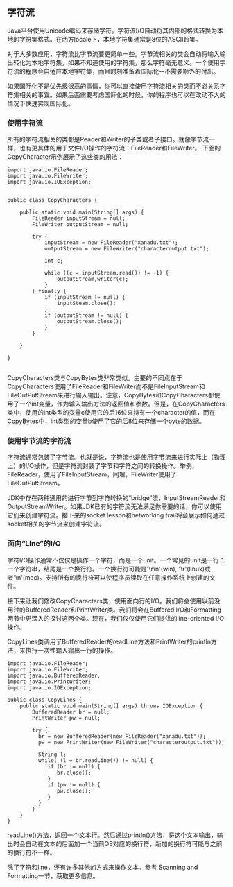 ## 字符流

Java平台使用Unicode编码来存储字符。字符流I/O自动将其内部的格式转换为本地的字符集格式。在西方locale下，本地字符集通常是8位的ASCII超集。

对于大多数应用，字符流比字节流要更简单一些。字节流相关的类会自动将输入输出转化为本地字符集，如果不知道使用的字符集，那么字符毫无意义。一个使用字符流的程序会自适应本地字符集，而且时刻准备着国际化--不需要额外的付出。

如果国际化不是优先级很高的事情，你可以直接使用字符流相关的类而不必关系字符集相关的事宜。如果后面需要考虑国际化的时候，你的程序也可以在改动不大的情况下快速实现国际化。


### 使用字符流

所有的字符流相关的类都是Reader和Writer的子类或者子接口。就像字节流一样，也有更具体的用于文件I/O操作的字符流：FileReader和FileWriter。 下面的 CopyCharacter示例展示了这些类的用法：


```
import java.io.FileReader;
import java.io.FileWriter;
import java.io.IOException;


public class CopyCharacters {

	public static void main(String[] args) {
		FileReader inputStream = null;
		FileWriter outputStream = null;
		
		try {
			inputStream = new FileReader("xanadu.txt");
			outputStream = new FileWriter("characteroutput.txt");
			
			int c;
			
			while ((c = inputStream.read()) != -1) {
				outputStream,writer(c);
			}
		} finally {
			if (inputStream != null) {
				inputSteam.close();
			}
			if (outputStream != null) {
				outputStream.close();
			}
		}
		
	}
	
}


```

CopyCharacters类与CopyBytes类非常类似。主要的不同点在于CopyCharacters使用了FileReader和FileWriter而不是FileInputStream和FileOutPutStream来进行输入输出。注意，CopyBytes和CopyCharacters都使用了一个int变量，作为输入输出方法的返回值和参数。但是，在CopyCharacters类中，使用的int类型的变量c使用它的后16位来持有一个character的值，而在CopyBytes中，int类型的变量b使用了它的后8位来存储一个byte的数据。


### 使用字节流的字符流

字符流通常包装了字节流。也就是说，字符流也是使用字节流来进行实际上（物理上）的I/O操作，但是字符流封装了字节和字符之间的转换操作。举例，FileReader，使用了FileInputStream，同理，FileWriter使用了FileOutPutStream。


JDK中存在两种通用的进行字节到字符转换的“bridge”流，InputStreamReader和OutputStreamWriter。如果JDK已有的字符流无法满足你需要的话，你可以使用它们来创建字符流。接下来的socket lesson和networking trail将会展示如何通过socket相关的字节流来创建字符流。


### 面向“Line”的I/O

字符I/O操作通常不仅仅是操作一个字符，而是一个unit。一个常见的unit是一行：一个字符串，结尾是一个换行符。一个换行符可能是'\r\n'(win), '\r'(linux)或者'\n'(mac)。支持所有的换行符可以使程序员读取在任意操作系统上创建的文件。

接下来让我们修改CopyCharacters类，使用面向行的I/O。我们将会使用以前没用过的BufferedReader和PrintWriter类。我们将会在Buffered I/O和Formatting两节中更深入的探讨这两个类。现在，我们仅仅使用它们提供的line-oriented I/O操作。


CopyLines类调用了BufferedReader的readLine方法和PrintWriter的println方法，来执行一次性输入输出一行的操作。


```
import java.io.FileReader;
import java.io.FileWriter;
import java.io.BufferedReader;
import java.io.PrintWriter;
import java.io.IOException;

public class CopyLines {
	public static void main(String[] args) throws IOException {
		BufferedReader br = null;
		PrintWriter pw = null;
		
		try {
		  br = new BufferedReader(new FileReader("xanadu.txt"));
		  pw = new PrintWriter(new FileWriter("characteroutput.txt"));
		  
		  String l;
		  while( (l = br.readLine()) != null) {
		  	 if (br != null) {
		  	 	br.close();
		  	 }
		  	 if (pw != null) {
		  	 	pw.close();
		  	 }
		  }
		}
	}
}

```


readLine()方法，返回一个文本行。然后通过println()方法，将这个文本输出，输出时会自动在文本的后面加一个当前OS对应的换行符，新加的换行符可能与之前的换行符不一样。


除了字符和line，还有许多其他的方式来操作文本。参考 Scanning and Formatting一节，获取更多信息。












































